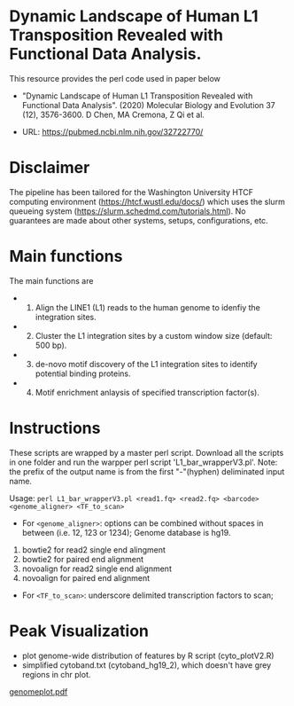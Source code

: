 # Dynamic Landscape of Human L1 Transposition Revealed with Functional Data Analysis.
This resource provides the perl code used in paper below

-  "Dynamic Landscape of Human L1 Transposition Revealed with Functional Data Analysis". (2020) Molecular Biology and Evolution 37 (12), 3576-3600.  D Chen, MA Cremona, Z Qi et al. 

-  URL: https://pubmed.ncbi.nlm.nih.gov/32722770/

# Disclaimer
The pipeline has been tailored for the Washington University HTCF computing environment (https://htcf.wustl.edu/docs/) which uses the slurm queueing system (https://slurm.schedmd.com/tutorials.html). No guarantees are made about other systems, setups, configurations, etc.

# Main functions
The main functions are 
- 1) Align the LINE1 (L1) reads to the human genome to idenfiy the integration sites.
- 2) Cluster the L1 integration sites by a custom window size (default: 500 bp).
- 3) de-novo motif discovery of the L1 integration sites to identify potential binding proteins. 
- 4) Motif enrichment anlaysis of specified transcription factor(s).

# Instructions
These scripts are wrapped by a master perl script. Download all the scripts in one folder and run the warpper perl script 'L1_bar_wrapperV3.pl'.  Note: the prefix of the output name is from the first "-"(hyphen) deliminated input name.

Usage: `perl L1_bar_wrapperV3.pl <read1.fq> <read2.fq> <barcode> <genome_aligner> <TF_to_scan>`

-  For `<genome_aligner>`: options can be combined without spaces in between (i.e. 12, 123 or 1234); Genome database is hg19.  
  1) bowtie2 for read2 single end alingment    
  2) bowtie2 for paired end alignment
  3) novoalign for read2 single end alignment
  4) novoalign for paired end alignment  

-  For `<TF_to_scan>`: underscore delimited transcription factors to scan;

# Peak Visualization
-   plot genome-wide distribution of features by R script (cyto_plotV2.R)
-   simplified cytoband.txt (cytoband_hg19_2), which doesn't have grey regions in chr plot. 

[genomeplot.pdf](https://github.com/qizongtai/LINE1_gemomic_alignment_and_clustering/files/7858024/genomeplot.pdf)

